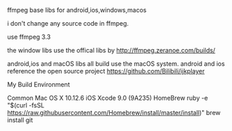 ffmpeg base libs for android,ios,windows,macos

i don't change any source code in ffmpeg.


use ffmpeg 3.3

the window libs use the offical libs by  http://ffmpeg.zeranoe.com/builds/

android,ios and macOS libs all build use the macOS system.
android and ios reference the open source project https://github.com/Bilibili/ijkplayer

My Build Environment

Common
Mac OS X 10.12.6
iOS
Xcode  9.0 (9A235)
HomeBrew
ruby -e "$(curl -fsSL https://raw.githubusercontent.com/Homebrew/install/master/install)"
brew install git





